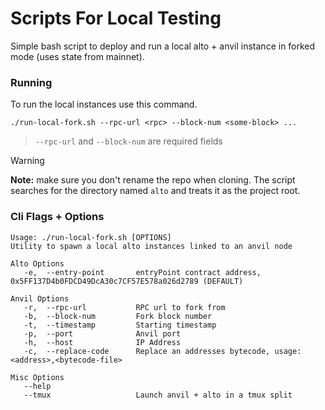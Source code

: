 # Scripts For Local Testing

Simple bash script to deploy and run a local alto + anvil instance in forked mode (uses state from mainnet).

### Running

To run the local instances use this command.

```console
./run-local-fork.sh --rpc-url <rpc> --block-num <some-block> ...
```
> `--rpc-url` and `--block-num` are required fields

> [!WARNING]
> **Note:** make sure you don't rename the repo when cloning. The script searches for the directory named `alto` and treats it as the project root.

### Cli Flags + Options

```console
Usage: ./run-local-fork.sh [OPTIONS]
Utility to spawn a local alto instances linked to an anvil node

Alto Options
   -e,  --entry-point       entryPoint contract address, 0x5FF137D4b0FDCD49DcA30c7CF57E578a026d2789 (DEFAULT)

Anvil Options
   -r,  --rpc-url           RPC url to fork from
   -b,  --block-num         Fork block number
   -t,  --timestamp         Starting timestamp
   -p,  --port              Anvil port
   -h,  --host              IP Address
   -c,  --replace-code      Replace an addresses bytecode, usage: <address>,<bytecode-file>

Misc Options
   --help
   --tmux                   Launch anvil + alto in a tmux split
```
